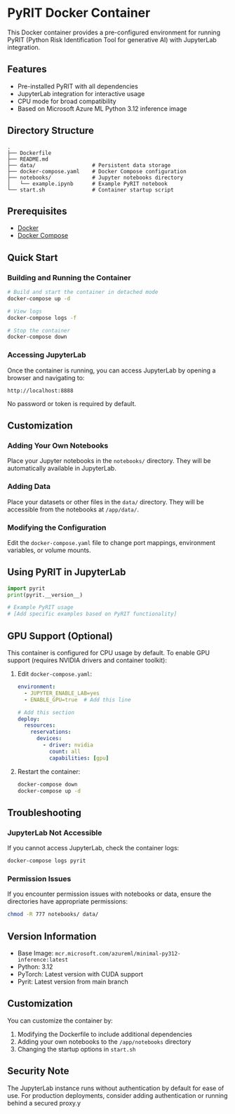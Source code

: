# PyRIT Docker Container

This Docker container provides a pre-configured environment for running PyRIT (Python Risk Identification Tool for generative AI) with JupyterLab integration.

## Features

- Pre-installed PyRIT with all dependencies
- JupyterLab integration for interactive usage
- CPU mode for broad compatibility
- Based on Microsoft Azure ML Python 3.12 inference image

## Directory Structure

```
.
├── Dockerfile
├── README.md
├── data/                  # Persistent data storage
├── docker-compose.yaml    # Docker Compose configuration
├── notebooks/             # Jupyter notebooks directory
│   └── example.ipynb      # Example PyRIT notebook
└── start.sh               # Container startup script
```

## Prerequisites

- [Docker](https://docs.docker.com/get-docker/)
- [Docker Compose](https://docs.docker.com/compose/install/)

## Quick Start

### Building and Running the Container

```bash
# Build and start the container in detached mode
docker-compose up -d

# View logs
docker-compose logs -f

# Stop the container
docker-compose down
```

### Accessing JupyterLab

Once the container is running, you can access JupyterLab by opening a browser and navigating to:

```
http://localhost:8888
```

No password or token is required by default.

## Customization

### Adding Your Own Notebooks

Place your Jupyter notebooks in the `notebooks/` directory. They will be automatically available in JupyterLab.

### Adding Data

Place your datasets or other files in the `data/` directory. They will be accessible from the notebooks at `/app/data/`.

### Modifying the Configuration

Edit the `docker-compose.yaml` file to change port mappings, environment variables, or volume mounts.

## Using PyRIT in JupyterLab

```python
import pyrit
print(pyrit.__version__)

# Example PyRIT usage
# [Add specific examples based on PyRIT functionality]
```

## GPU Support (Optional)

This container is configured for CPU usage by default. To enable GPU support (requires NVIDIA drivers and container toolkit):

1. Edit `docker-compose.yaml`:
   ```yaml
   environment:
     - JUPYTER_ENABLE_LAB=yes
     - ENABLE_GPU=true  # Add this line
   
   # Add this section
   deploy:
     resources:
       reservations:
         devices:
           - driver: nvidia
             count: all
             capabilities: [gpu]
   ```

2. Restart the container:
   ```bash
   docker-compose down
   docker-compose up -d
   ```

## Troubleshooting

### JupyterLab Not Accessible

If you cannot access JupyterLab, check the container logs:

```bash
docker-compose logs pyrit
```

### Permission Issues

If you encounter permission issues with notebooks or data, ensure the directories have appropriate permissions:

```bash
chmod -R 777 notebooks/ data/
```


## Version Information

- Base Image: `mcr.microsoft.com/azureml/minimal-py312-inference:latest`
- Python: 3.12
- PyTorch: Latest version with CUDA support
- Pyrit: Latest version from main branch

## Customization

You can customize the container by:

1. Modifying the Dockerfile to include additional dependencies
2. Adding your own notebooks to the `/app/notebooks` directory
3. Changing the startup options in `start.sh`

## Security Note

The JupyterLab instance runs without authentication by default for ease of use. For production deployments, consider adding authentication or running behind a secured proxy.y

